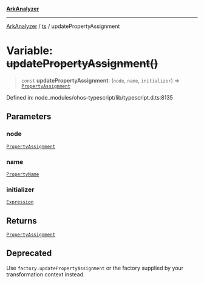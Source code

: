 [**ArkAnalyzer**](../../../../README.md)

***

[ArkAnalyzer](../../../../globals.md) / [ts](../README.md) / updatePropertyAssignment

# Variable: ~~updatePropertyAssignment()~~

> `const` **updatePropertyAssignment**: (`node`, `name`, `initializer`) => [`PropertyAssignment`](../interfaces/PropertyAssignment.md)

Defined in: node\_modules/ohos-typescript/lib/typescript.d.ts:8135

## Parameters

### node

[`PropertyAssignment`](../interfaces/PropertyAssignment.md)

### name

[`PropertyName`](../type-aliases/PropertyName.md)

### initializer

[`Expression`](../interfaces/Expression.md)

## Returns

[`PropertyAssignment`](../interfaces/PropertyAssignment.md)

## Deprecated

Use `factory.updatePropertyAssignment` or the factory supplied by your transformation context instead.
